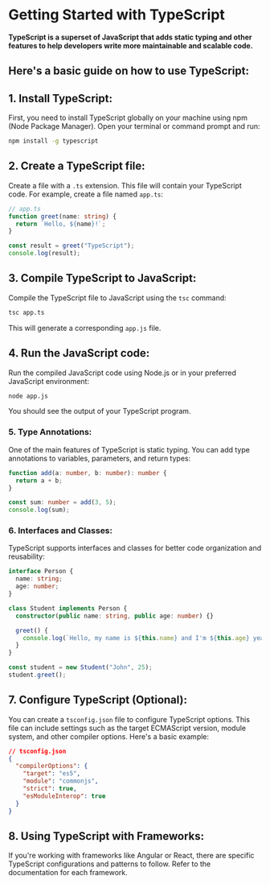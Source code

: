 # Getting Started with TypeScript

**TypeScript is a superset of JavaScript that adds static typing and other features to help developers write more maintainable and scalable code.**


##  Here's a basic guide on how to use TypeScript:

## 1. Install TypeScript:
First, you need to install TypeScript globally on your machine using npm (Node Package Manager). Open your terminal or command prompt and run:
```bash
npm install -g typescript
```

## 2. Create a TypeScript file:
Create a file with a `.ts` extension. This file will contain your TypeScript code. For example, create a file named `app.ts`:
```typescript
// app.ts
function greet(name: string) {
  return `Hello, ${name}!`;
}

const result = greet("TypeScript");
console.log(result);
```

## 3. Compile TypeScript to JavaScript:
Compile the TypeScript file to JavaScript using the `tsc` command:
```bash
tsc app.ts
```
This will generate a corresponding `app.js` file.

## 4. Run the JavaScript code:
Run the compiled JavaScript code using Node.js or in your preferred JavaScript environment:
```bash
node app.js
```
You should see the output of your TypeScript program.

### 5. Type Annotations:
One of the main features of TypeScript is static typing. You can add type annotations to variables, parameters, and return types:
```typescript
function add(a: number, b: number): number {
  return a + b;
}

const sum: number = add(3, 5);
console.log(sum);
```

### 6. Interfaces and Classes:
TypeScript supports interfaces and classes for better code organization and reusability:
```typescript
interface Person {
  name: string;
  age: number;
}

class Student implements Person {
  constructor(public name: string, public age: number) {}

  greet() {
    console.log(`Hello, my name is ${this.name} and I'm ${this.age} years old.`);
  }
}

const student = new Student("John", 25);
student.greet();
```

## 7. Configure TypeScript (Optional):
You can create a `tsconfig.json` file to configure TypeScript options. This file can include settings such as the target ECMAScript version, module system, and other compiler options. 
Here's a basic example:
```json
// tsconfig.json
{
  "compilerOptions": {
    "target": "es5",
    "module": "commonjs",
    "strict": true,
    "esModuleInterop": true
  }
}
```

## 8. Using TypeScript with Frameworks:
If you're working with frameworks like Angular or React, there are specific TypeScript configurations and patterns to follow. Refer to the documentation for each framework.